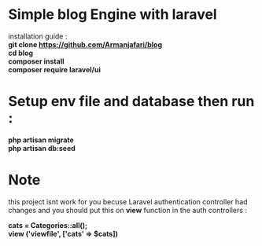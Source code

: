 # Simple blog Engine with laravel #


installation guide :  
**git clone https://github.com/Armanjafari/blog**  
**cd blog**  
**composer install**    
**composer require laravel/ui**   
# **Setup env file and database then run :**  
**php artisan migrate**  
**php artisan db:seed**    

# Note  #
this project isnt work for you becuse Laravel authentication controller had changes and you should put this on **view** function in the auth controllers :  
  
**cats = Categories::all();**  
**view ('viewfile', ['cats' => $cats])**  
